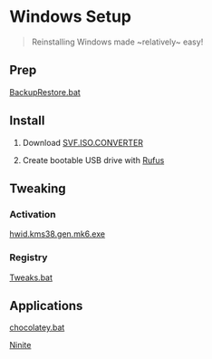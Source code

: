 # Windows Setup
> Reinstalling Windows made ~relatively~ easy!

## Prep
[BackupRestore.bat](Data/BackupRestore.bat)

## Install

1. Download [SVF.ISO.CONVERTER](https://gitlab.com/s1ave77/SVF.ISO.CONVERTER)

2. Create bootable USB drive with [Rufus](https://github.com/pbatard/rufus/releases/latest)

## Tweaking

### Activation
[hwid.kms38.gen.mk6.exe](https://mega.nz/#!eeggha4B!iYT9roEmDDQg_Glx_mlfSnXRwdzDSl4Tu9ajbVUKjFY)

### Registry
[Tweaks.bat](Tweaks.bat)

## Applications
[chocolatey.bat](chocolatey.bat)

[Ninite](https://ninite.com/?select=7zip-chrome-irfanview-libreoffice-sumatrapdf-vlc)
